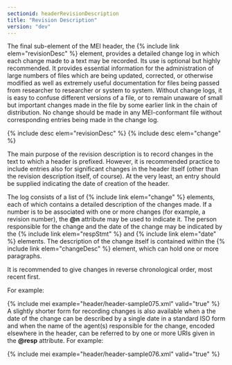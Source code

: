 ```yaml
---
sectionid: headerRevisionDescription
title: "Revision Description"
version: "dev"
---
```


The final sub-element of the MEI header, the {% include link elem="revisionDesc" %} element,
provides a detailed change log in which each change made to a text may be recorded.
Its use is
optional but highly recommended. It provides essential information for the administration
of
large numbers of files which are being updated, corrected, or otherwise modified as
well as
extremely useful documentation for files being passed from researcher to researcher
or system
to system. Without change logs, it is easy to confuse different versions of a file,
or to
remain unaware of small but important changes made in the file by some earlier link
in the
chain of distribution. No change should be made in any MEI-conformant file without
corresponding entries being made in the change log.



{% include desc elem="revisionDesc" %}
{% include desc elem="change" %}




The main purpose of the revision description is to record changes in the text to which
a
header is prefixed. However, it is recommended practice to include entries also for
significant changes in the header itself (other than the revision description itself,
of
course). At the very least, an entry should be supplied indicating the date of creation
of the
header.

The log consists of a list of {% include link elem="change" %} elements, each of which contains a
detailed description of the changes made. If a number is to be associated with one
or more
changes (for example, a revision number), the **@n** attribute may be used to indicate
it. The person responsible for the change and the date of the change may be indicated
by the
{% include link elem="respStmt" %} and {% include link elem="date" %} elements. The description of
the change itself is contained within the {% include link elem="changeDesc" %} element, which can
hold one or more paragraphs.

It is recommended to give changes in reverse chronological order, most recent first.

For example:

{% include mei example="header/header-sample075.xml" valid="true" %}
A slightly shorter form for recording changes is also available when a the date of
the change
can be described by a single date in a standard ISO form and when the name of the
agent(s)
responsible for the change, encoded elsewhere in the header, can be referred to by
one or more
URIs given in the **@resp** attribute. For example:

{% include mei example="header/header-sample076.xml" valid="true" %}
